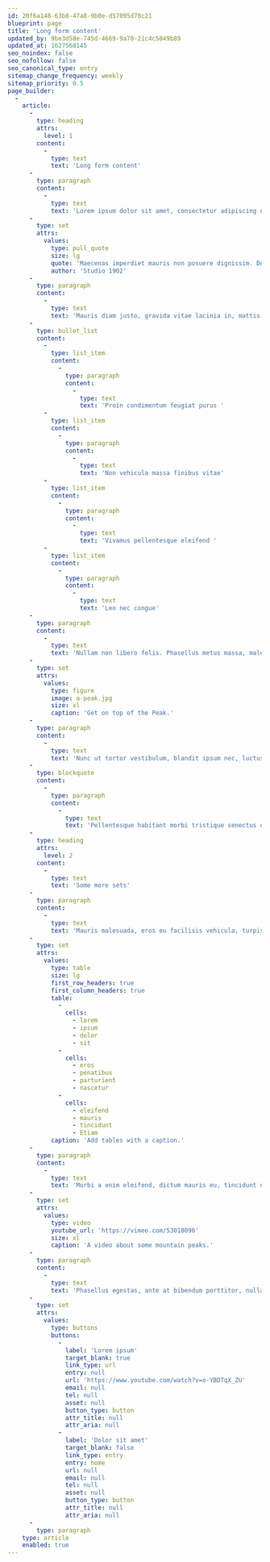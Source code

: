 ```yaml
---
id: 20f6a148-63b8-47a8-9b0e-d57095d78c21
blueprint: page
title: 'Long form content'
updated_by: 9be3d58e-745d-4669-9a70-21c4c5049b89
updated_at: 1627568145
seo_noindex: false
seo_nofollow: false
seo_canonical_type: entry
sitemap_change_frequency: weekly
sitemap_priority: 0.5
page_builder:
  -
    article:
      -
        type: heading
        attrs:
          level: 1
        content:
          -
            type: text
            text: 'Long form content'
      -
        type: paragraph
        content:
          -
            type: text
            text: 'Lorem ipsum dolor sit amet, consectetur adipiscing elit. Phasellus dictum, nisi vel tincidunt eleifend, diam risus tempor elit, at blandit ipsum ipsum vel felis. Morbi pulvinar erat sapien. Nam euismod dolor quis eros egestas, a hendrerit mi pharetra. Vestibulum varius dui sit amet augue auctor convallis. Maecenas imperdiet mauris non posuere dignissim. Duis tempus molestie efficitur. Donec efficitur leo vel justo dignissim ultrices. Morbi fermentum magna in purus dapibus euismod. Etiam lobortis odio lectus, eu blandit urna gravida at.'
      -
        type: set
        attrs:
          values:
            type: pull_quote
            size: lg
            quote: 'Maecenas imperdiet mauris non posuere dignissim. Duis tempus molestie efficitur. '
            author: 'Studio 1902'
      -
        type: paragraph
        content:
          -
            type: text
            text: 'Mauris diam justo, gravida vitae lacinia in, mattis quis nibh. Orci varius natoque penatibus et magnis dis parturient montes, nascetur ridiculus mus. Fusce semper nunc in tincidunt viverra. Interdum et malesuada fames ac ante ipsum primis in faucibus. Aenean ullamcorper nisl augue, vel venenatis enim faucibus sit amet. Maecenas cursus magna ut augue mollis finibus. Morbi sed nunc in enim pretium suscipit vitae quis leo. Sed scelerisque mi quis odio mollis lobortis. '
      -
        type: bullet_list
        content:
          -
            type: list_item
            content:
              -
                type: paragraph
                content:
                  -
                    type: text
                    text: 'Proin condimentum feugiat purus '
          -
            type: list_item
            content:
              -
                type: paragraph
                content:
                  -
                    type: text
                    text: 'Non vehicula massa finibus vitae'
          -
            type: list_item
            content:
              -
                type: paragraph
                content:
                  -
                    type: text
                    text: 'Vivamus pellentesque eleifend '
          -
            type: list_item
            content:
              -
                type: paragraph
                content:
                  -
                    type: text
                    text: 'Leo nec congue'
      -
        type: paragraph
        content:
          -
            type: text
            text: 'Nullam non libero felis. Phasellus metus massa, malesuada non quam vitae, aliquam dignissim quam. Aliquam dolor mauris, blandit at viverra sit amet, vestibulum non quam. Duis sagittis tristique est a luctus.'
      -
        type: set
        attrs:
          values:
            type: figure
            image: a-peak.jpg
            size: xl
            caption: 'Get on top of the Peak.'
      -
        type: paragraph
        content:
          -
            type: text
            text: 'Nunc ut tortor vestibulum, blandit ipsum nec, luctus ipsum. Orci varius natoque penatibus et magnis dis parturient montes, nascetur ridiculus mus. Praesent rutrum enim at pulvinar tristique. Ut scelerisque vestibulum nisl nec vestibulum. Vestibulum porttitor commodo tempus. Ut non vulputate orci, a eleifend nibh. Etiam pulvinar, orci consequat egestas pharetra, odio orci suscipit nulla, et rutrum arcu tellus eu orci. Sed mi lectus, euismod non tellus consequat, auctor scelerisque quam. Pellentesque feugiat, ipsum in imperdiet vehicula, orci orci mattis dolor, ut auctor nulla diam sed quam. Nunc ullamcorper efficitur turpis, ac luctus augue condimentum eget. Integer semper cursus elit. Aenean tellus orci, imperdiet sit amet eleifend vitae, efficitur sit amet felis. '
      -
        type: blockquote
        content:
          -
            type: paragraph
            content:
              -
                type: text
                text: 'Pellentesque habitant morbi tristique senectus et netus et malesuada fames ac turpis egestas. In consequat tristique tellus, ut interdum elit faucibus placerat. Proin congue nulla ultricies nisl porta, a finibus urna dictum.'
      -
        type: heading
        attrs:
          level: 2
        content:
          -
            type: text
            text: 'Some more sets'
      -
        type: paragraph
        content:
          -
            type: text
            text: 'Mauris malesuada, eros eu facilisis vehicula, turpis justo feugiat felis, lobortis sagittis nulla ante at mauris. Donec efficitur, arcu vel cursus ornare, urna ex sollicitudin est, ac pellentesque neque lectus vel tortor. Phasellus velit metus, maximus sed ex at, maximus laoreet velit. Suspendisse id felis imperdiet, pharetra augue ut, imperdiet erat. Nullam non tellus neque. Orci varius natoque penatibus et magnis dis parturient montes, nascetur ridiculus mus. Nullam accumsan metus in tincidunt semper. Duis pulvinar, urna vitae efficitur facilisis, est nibh pretium tellus, euismod bibendum metus tellus quis turpis.'
      -
        type: set
        attrs:
          values:
            type: table
            size: lg
            first_row_headers: true
            first_column_headers: true
            table:
              -
                cells:
                  - lorem
                  - ipsum
                  - dolor
                  - sit
              -
                cells:
                  - eros
                  - penatibus
                  - parturient
                  - nascetur
              -
                cells:
                  - eleifend
                  - mauris
                  - tincidunt
                  - Etiam
            caption: 'Add tables with a caption.'
      -
        type: paragraph
        content:
          -
            type: text
            text: 'Morbi a enim eleifend, dictum mauris eu, tincidunt nunc. In condimentum, nibh sit amet maximus semper, purus nulla blandit diam, eu dignissim leo diam in orci. Vivamus vehicula turpis in enim scelerisque maximus. Nulla et lacus quis dui tincidunt viverra. Etiam Etiam eros, dictum in dolor in, tincidunt sodales lorem. Quisque ullamcorper sagittis eleifend. Sed nisi erat, bibendum facilisis felis nec, maximus elementum est. Phasellus egestas, ante at bibendum porttitor, nulla urna pellentesque arcu, ut pulvinar libero mauris at sapien. Maecenas lacinia arcu et diam venenatis eleifend. Ut vestibulum pharetra diam, eget eleifend diam tincidunt ac.'
      -
        type: set
        attrs:
          values:
            type: video
            youtube_url: 'https://vimeo.com/53018096'
            size: xl
            caption: 'A video about some mountain peaks.'
      -
        type: paragraph
        content:
          -
            type: text
            text: 'Phasellus egestas, ante at bibendum porttitor, nulla urna pellentesque arcu, ut pulvinar libero mauris at sapien. Maecenas lacinia arcu et diam venenatis eleifend. Ut vestibulum pharetra diam, eget eleifend diam tincidunt ac.'
      -
        type: set
        attrs:
          values:
            type: buttons
            buttons:
              -
                label: 'Lorem ipsum'
                target_blank: true
                link_type: url
                entry: null
                url: 'https://www.youtube.com/watch?v=o-YBDTqX_ZU'
                email: null
                tel: null
                asset: null
                button_type: button
                attr_title: null
                attr_aria: null
              -
                label: 'Dolor sit amet'
                target_blank: false
                link_type: entry
                entry: home
                url: null
                email: null
                tel: null
                asset: null
                button_type: button
                attr_title: null
                attr_aria: null
      -
        type: paragraph
    type: article
    enabled: true
---
```


